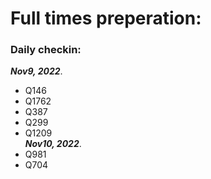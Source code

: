 # Full times preperation: 

### Daily checkin:  

***Nov9, 2022***.
 - Q146 
 - Q1762
 - Q387 
 - Q299 
 - Q1209  
***Nov10, 2022***.
 - Q981 
 - Q704 
